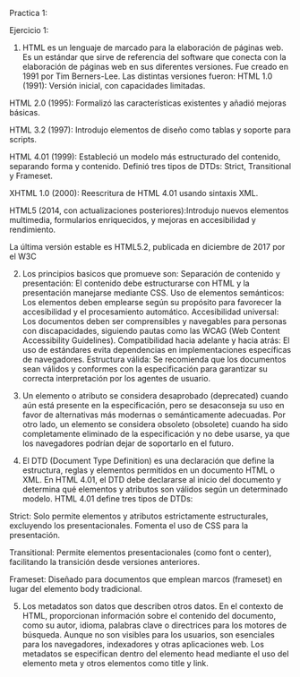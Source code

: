 Practica 1:

Ejercicio 1:

1) HTML es un lenguaje de marcado para la elaboración de páginas web. Es un estándar que sirve de referencia del software que conecta con la elaboración de páginas web en sus diferentes versiones. Fue creado en 1991 por Tim Berners-Lee. Las distintas versiones fueron:
HTML 1.0 (1991): Versión inicial, con capacidades limitadas.

HTML 2.0 (1995): Formalizó las características existentes y añadió mejoras básicas.

HTML 3.2 (1997): Introdujo elementos de diseño como tablas y soporte para scripts.

HTML 4.01 (1999): Estableció un modelo más estructurado del contenido, separando forma y contenido. Definió tres tipos de DTDs: Strict, Transitional y Frameset.

XHTML 1.0 (2000): Reescritura de HTML 4.01 usando sintaxis XML.

HTML5 (2014, con actualizaciones posteriores):Introdujo nuevos elementos multimedia, formularios enriquecidos, y mejoras en accesibilidad y rendimiento.

La última versión estable es HTML5.2, publicada en diciembre de 2017 por el W3C

2) Los principios basicos que promueve son:
Separación de contenido y presentación: El contenido debe estructurarse con HTML y la presentación manejarse mediante CSS.
Uso de elementos semánticos: Los elementos deben emplearse según su propósito para favorecer la accesibilidad y el procesamiento automático.
Accesibilidad universal: Los documentos deben ser comprensibles y navegables para personas con discapacidades, siguiendo pautas como las WCAG (Web Content Accessibility Guidelines).
Compatibilidad hacia adelante y hacia atrás: El uso de estándares evita dependencias en implementaciones específicas de navegadores.
Estructura válida: Se recomienda que los documentos sean válidos y conformes con la especificación para garantizar su correcta interpretación por los agentes de usuario.

3) Un elemento o atributo se considera desaprobado (deprecated) cuando aún está presente en la especificación, pero se desaconseja su uso en favor de alternativas más modernas o semánticamente adecuadas. Por otro lado, un elemento se considera obsoleto (obsolete) cuando ha sido completamente eliminado de la especificación y no debe usarse, ya que los navegadores podrían dejar de soportarlo en el futuro.

4) El DTD (Document Type Definition) es una declaración que define la estructura, reglas y elementos permitidos en un documento HTML o XML. En HTML 4.01, el DTD debe declararse al inicio del documento y determina qué elementos y atributos son válidos según un determinado modelo. HTML 4.01 define tres tipos de DTDs:

Strict: Solo permite elementos y atributos estrictamente estructurales, excluyendo los presentacionales. Fomenta el uso de CSS para la presentación.

Transitional: Permite elementos presentacionales (como font o center), facilitando la transición desde versiones anteriores.

Frameset: Diseñado para documentos que emplean marcos (frameset) en lugar del elemento body tradicional.

5) Los metadatos son datos que describen otros datos. En el contexto de HTML, proporcionan información sobre el contenido del documento, como su autor, idioma, palabras clave o directrices para los motores de búsqueda. Aunque no son visibles para los usuarios, son esenciales para los navegadores, indexadores y otras aplicaciones web. Los metadatos se especifican dentro del elemento head mediante el uso del elemento meta y otros elementos como title y link.